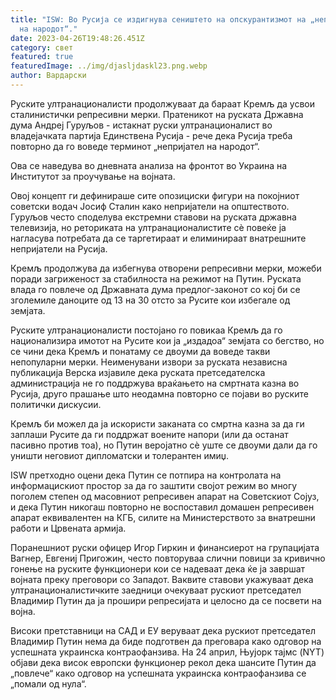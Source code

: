 ```yaml
---
title: "ISW: Во Русија се издигнува сеништето на опскурантизмот на „непријателот
  на народот“."
date: 2023-04-26T19:48:26.451Z
category: свет
featured: true
featuredImage: ../img/djasljdaskl23.png.webp
author: Вардарски
---
```


Руските ултранационалисти продолжуваат да бараат Кремљ да усвои сталинистички репресивни мерки. Пратеникот на руската Државна дума Андреј Гуруљов - истакнат руски ултранационалист во владејачката партија Единствена Русија - рече дека Русија треба повторно да го воведе терминот „непријател на народот“.

Ова се наведува во дневната анализа на фронтот во Украина на Институтот за проучување на војната.

Овој концепт ги дефинираше сите опозициски фигури на покојниот советски водач Јосиф Сталин како непријатели на општеството. Гуруљов често споделува екстремни ставови на руската државна телевизија, но реториката на ултранационалистите сè повеќе ја нагласува потребата да се таргетираат и елиминираат внатрешните непријатели на Русија.

Кремљ продолжува да избегнува отворени репресивни мерки, можеби поради загриженост за стабилноста на режимот на Путин. Руската влада го повлече од Државната дума предлог-законот со кој би се зголемиле даноците од 13 на 30 отсто за Русите кои избегале од земјата.

Руските ултранационалисти постојано го повикаа Кремљ да го национализира имотот на Русите кои ја „издадоа“ земјата со бегство, но се чини дека Кремљ и понатаму се двоуми да воведе такви непопуларни мерки. Неименувани извори за руската независна публикација Верска изјавиле дека руската претседателска администрација не го поддржува враќањето на смртната казна во Русија, друго прашање што неодамна повторно се појави во руските политички дискусии.

Кремљ би можел да ја искористи заканата со смртна казна за да ги заплаши Русите да ги поддржат воените напори (или да останат пасивно против тоа), но Путин веројатно сè уште се двоуми дали да го уништи неговиот дипломатски и толерантен имиџ.

ISW претходно оцени дека Путин се потпира на контролата на информацискиот простор за да го заштити својот режим во многу поголем степен од масовниот репресивен апарат на Советскиот Сојуз, и дека Путин никогаш повторно не воспоставил домашен репресивен апарат еквивалентен на КГБ, силите на Министерството за внатрешни работи и Црвената армија.

Поранешниот руски офицер Игор Гиркин и финансиерот на групацијата Вагнер, Евгениј Пригожин, често повторуваа слични повици за кривично гонење на руските функционери кои се надеваат дека ќе ја завршат војната преку преговори со Западот. Ваквите ставови укажуваат дека ултранационалистичките заедници очекуваат рускиот претседател Владимир Путин да ја прошири репресијата и целосно да се посвети на војна.

Високи претставници на САД и ЕУ веруваат дека рускиот претседател Владимир Путин нема да биде подготвен да преговара како одговор на успешната украинска контраофанзива. На 24 април, Њујорк тајмс (NYT) објави дека висок европски функционер рекол дека шансите Путин да „повлече“ како одговор на успешната украинска контраофанзива се „помали од нула“.
